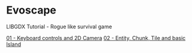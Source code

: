 # Evoscape
LIBGDX Tutorial - Rogue like survival game

[01 - Keyboard controls and 2D Camera](https://github.com/tyler6699/evoscape/tree/tutorial_001)
[02 - Entity, Chunk, Tile and basic Island](https://github.com/tyler6699/evoscape/tree/tutorial_002)

